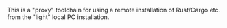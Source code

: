 This is a "proxy" toolchain for using a remote installation of Rust/Cargo etc.
from the "light" local PC installation.

